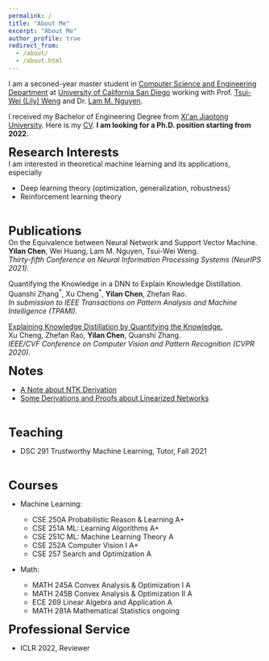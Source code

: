 ```yaml
---
permalink: /
title: "About Me"
excerpt: "About Me"
author_profile: true
redirect_from: 
  - /about/
  - /about.html
---
```


I am a seconed-year master student in [Computer Science and Engineering Department](https://cse.ucsd.edu/) at [University of California San Diego](https://ucsd.edu/) working with Prof. [Tsui-Wei (Lily) Weng](https://lilyweng.github.io/) and Dr. [Lam M. Nguyen](https://lamnguyen-mltd.github.io/). 
<!-- Before that, I spent some time as a research intern at [University of Technology Sydney](https://www.uts.edu.au/), advised by Prof. [Richard Xu](https://www.uts.edu.au/staff/yida.xu) and [Shanghai Jiao Tong University](http://en.sjtu.edu.cn/), advised by Prof. [Quanshi Zhang](http://qszhang.com/).  -->
I received my Bachelor of Engineering Degree from [Xi'an Jiaotong University](http://en.xjtu.edu.cn/). 
Here is my [CV](http://chenyilan.net/files/CV_Yilan_Chen.pdf). 
**I am looking for a Ph.D. position starting from 2022.**
<br>


**<font size='5'>Research Interests</font>**
<br>
I am interested in theoretical machine learning and its applications, especially 
<!-- Recently I am focusing on theoretical understanding of deep neural networks and the robustness of deep learning. -->
- Deep learning theory (optimization, generalization, robustness)
- Reinforcement learning theory
<br>


**<font size='5'>Publications</font>**<br>
On the Equivalence between Neural Network and Support Vector Machine.<br>
<b>Yilan Chen</b>, Wei Huang, Lam M. Nguyen, Tsui-Wei Weng.<br>
<i>Thirty-fifth Conference on Neural Information Processing Systems (NeurIPS 2021).</i><br>

Quantifying the Knowledge in a DNN to Explain Knowledge Distillation.<br>
Quanshi Zhang$^\ast$, Xu Cheng$^\ast$, <b>Yilan Chen</b>, Zhefan Rao.<br>
<i>In submission to IEEE Transactions on Pattern Analysis and Machine Intelligence (TPAMI).</i><br>


<!-- <b>[Explaining Knowledge Distillation by Quantifying the Knowledge](https://arxiv.org/abs/2003.03622)</b>  -->
[Explaining Knowledge Distillation by Quantifying the Knowledge.](https://arxiv.org/abs/2003.03622)<br>
Xu Cheng, Zhefan Rao, <b>Yilan Chen</b>, Quanshi Zhang.<br>
<i>IEEE/CVF Conference on Computer Vision and Pattern Recognition (CVPR 2020).</i><br>


**<font size='5'>Notes</font>** 
* [A Note about NTK Derivation](http://chenyilan.net/files/ntk_derivation.pdf)
* [Some Derivations and Proofs about Linearized Networks](http://chenyilan.net/files/linearized_network.pdf)
<br>



**<font size='5'>Teaching</font>** 
* DSC 291 Trustworthy Machine Learning, Tutor, Fall 2021
<br>


**<font size='5'>Courses</font>** 
- Machine Learning:
  - CSE 250A Probabilistic Reason & Learning  A+
  - CSE 251A ML: Learning Algorithms  A+
  - CSE 251C ML: Machine Learning Theory  A
  - CSE	252A Computer Vision I  A+
  - CSE	257  Search and Optimization A

- Math:
  - MATH 245A	Convex Analysis & Optimization I  A
  - MATH 245B	Convex Analysis & Optimization II  A
  - ECE	269   Linear Algebra and Application A
  - MATH 281A Mathematical Statistics ongoing



**<font size='5'>Professional Service</font>** 
* ICLR 2022, Reviewer
<br>


<!-- **<font size='5'>Projects</font>**
* [Prototype Selection for Nearest Neighbor](http://chenyilan.net/files/Prototype_Selection.pdf)
* [Coordinate Descent](http://chenyilan.net/files/coord_desc.pdf) -->


<!--
My undergraduate research advisors are Prof. [Xuanqin Mou](http://gr.xjtu.edu.cn/web/xqmou/home) and Dr. Yijun Liang.
* [知乎](https://www.zhihu.com/people/yilan-24-8/posts)
* Research Interests: theoretical machine learning, explainable ai.
* [Curriculum Vitae](http://chenyilan.net/files/resume_web.pdf)&emsp;[知乎](https://www.zhihu.com/people/yilan-24-8/posts)
<b><font size='5'>News:</font></b>
* Got admission from MSCS of UCSD and JHU.
* Our paper [Explaining Knowledge Distillation by Quantifying the Knowledge](https://arxiv.org/abs/2003.03622) was accpted by CVPR 2020.
<br>
-->


